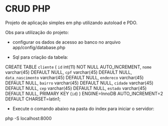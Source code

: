 # CRUD PHP 

Projeto de aplicação simples em php utilizando autoload e PDO.

Obs para utilização do projeto:

- configurar os dados de acesso ao banco no arquivo app/config/database.php

- Sql para criação da tabela:

CREATE TABLE `cliente` (
  `id` int(11) NOT NULL AUTO_INCREMENT,
  `nome` varchar(45) DEFAULT NULL,
  `cpf` varchar(45) DEFAULT NULL,
  `data_nascimento` varchar(45) DEFAULT NULL,
  `endereco` varchar(45) DEFAULT NULL,
  `bairro` varchar(45) DEFAULT NULL,
  `cidade` varchar(45) DEFAULT NULL,
  `cep` varchar(45) DEFAULT NULL,
  `estado` varchar(45) DEFAULT NULL,
  PRIMARY KEY (`id`)
) ENGINE=InnoDB AUTO_INCREMENT=2 DEFAULT CHARSET=latin1;

- Execute o comando abaixo na pasta do index para iniciar o servidor:

php -S localhost:8000
